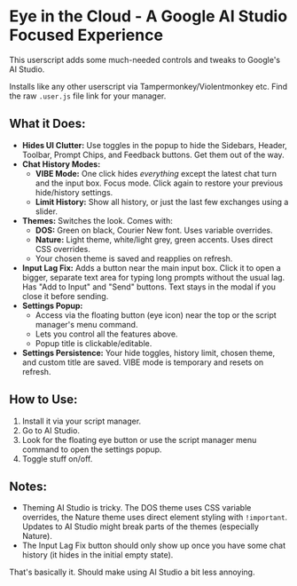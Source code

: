 # Eye in the Cloud - A Google AI Studio Focused Experience

This userscript adds some much-needed controls and tweaks to Google's AI Studio.

Installs like any other userscript via Tampermonkey/Violentmonkey etc. Find the raw `.user.js` file link for your manager.

## What it Does:

*   **Hides UI Clutter:** Use toggles in the popup to hide the Sidebars, Header, Toolbar, Prompt Chips, and Feedback buttons. Get them out of the way.
*   **Chat History Modes:**
    *   **VIBE Mode:** One click hides *everything* except the latest chat turn and the input box. Focus mode. Click again to restore your previous hide/history settings.
    *   **Limit History:** Show all history, or just the last few exchanges using a slider.
*   **Themes:** Switches the look. Comes with:
    *   **DOS:** Green on black, Courier New font. Uses variable overrides.
    *   **Nature:** Light theme, white/light grey, green accents. Uses direct CSS overrides.
    *   Your chosen theme is saved and reapplies on refresh.
*   **Input Lag Fix:** Adds a button near the main input box. Click it to open a bigger, separate text area for typing long prompts without the usual lag. Has "Add to Input" and "Send" buttons. Text stays in the modal if you close it before sending.
*   **Settings Popup:**
    *   Access via the floating button (eye icon) near the top or the script manager's menu command.
    *   Lets you control all the features above.
    *   Popup title is clickable/editable.
*   **Settings Persistence:** Your hide toggles, history limit, chosen theme, and custom title are saved. VIBE mode is temporary and resets on refresh.

## How to Use:

1.  Install it via your script manager.
2.  Go to AI Studio.
3.  Look for the floating eye button or use the script manager menu command to open the settings popup.
4.  Toggle stuff on/off.

## Notes:

*   Theming AI Studio is tricky. The DOS theme uses CSS variable overrides, the Nature theme uses direct element styling with `!important`. Updates to AI Studio might break parts of the themes (especially Nature).
*   The Input Lag Fix button should only show up once you have some chat history (it hides in the initial empty state).

That's basically it. Should make using AI Studio a bit less annoying.
